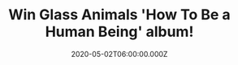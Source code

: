 ---
campaign-uuid: "c-e8c4571b-f044-4045-a20f-2c1f3f21712d"
type: "Competition"
category: "Music"
date: "2020-05-02T06:00:00.000Z"
end-date: "2020-07-02T23:59:00.000Z"
disable-form: false
is_promoted: true
has_entry_page: true
title: "Win Glass Animals 'How To Be a Human Being' album!"
competition-description: "<p>'How To Be A Human Being’ is a scrapbook of the time\
  \ Glass Animals spent on the road, gathering memories and perceptions of different\
  \ types of people from all around the world. Their anomalous rise has gained the\
  \ Oxford four-piece a legion of fans all over the world, including festival appearances\
  \ at the likes of Falls in Australia, Coachella, Bonnaroo, Lollapalooza, Glastonbury...</p>\n\
  <p>We areg giving away a copy of their album to one lucky NME AAA member. Click\
  \ below and it could be yours.</p>\n"
hero-header: "Win Glass Animals 'How To Be a Human Being' album!"
terms-confirmation: "N/A"
banner-img: "https://assets.expresslyapp.com/asset-90bc27b6-a1e2-4f1d-be41-34b29075ce65.jpg"
logo-left-href: "aaa.nme.com"
logo-left-image: "https://assets.expresslyapp.com/asset-cb935331-dfb3-41fe-8632-a9e12bb7b27c.jpg"
logo-left-title: "NMEAAA"
bg-image-hero: "https://assets.expresslyapp.com/asset-7e29cfce-555c-4efb-baf8-106f90ec5800.jpg"
bg-image-first: "https://assets.expresslyapp.com/asset-a8cebc1c-fbce-4aa2-93c0-0de6472d0601.jpg"
section1-content: "<p>'How To Be A Human Being’ is a scrapbook of the time Glass Animals\
  \ spent on the road, gathering memories and perceptions of different types of people\
  \ from all around the world.</p>\n<p>Many of lead singer Dave’s lyrical ideas came\
  \ from live recordings of people saved on his phone, as though he’d been operating\
  \ as some sort of roaming journalist all this time. Their anomalous rise has gained\
  \ the Oxford four-piece a legion of fans all over the world, including festival\
  \ appearances at the likes of Falls in Australia, Coachella, Bonnaroo, Lollapalooza,\
  \ Glastonbury...</p>\n<p>Click below for a chance to win their album. Good luck!</p>\n"
entry-title: "Win Glass Animals 'How To Be a Human Being' album!"
entry-content: "<p>Enter the draw to win Glass Animals 'How To Be a Human Being' album\
  \ by completing the form below before 23:59 on the 2nd of July 2020.</p>\n"
has-winner: false
prize-description: "Glass Animals 'How To Be a Human Being' album!"
special-conditions: "Multiple entries are allowed up to one every day."
country-restrictions:
- "GB"
---